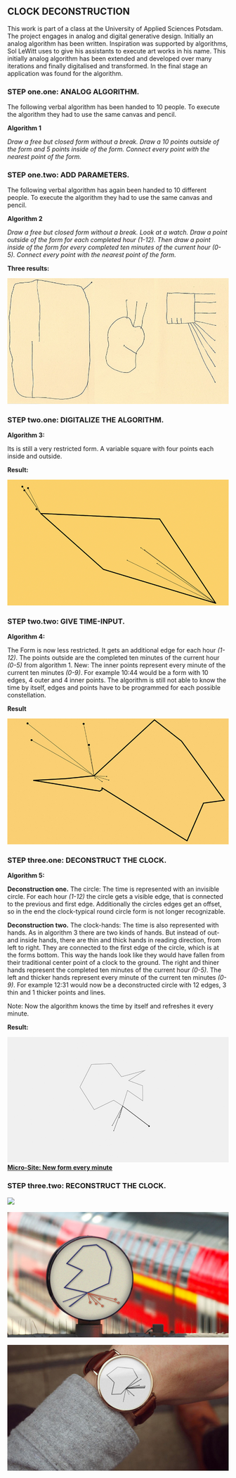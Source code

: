 ## CLOCK DECONSTRUCTION

This work is part of a class at the University of Applied Sciences Potsdam. The project engages in analog and digital generative design. 
Initially an analog algorithm has been written. Inspiration was supported by algorithms, Sol LeWitt uses to give his assistants to execute art works in his name. This initially analog algorithm has been extended and developed over many iterations and finally digitalised and transformed. In the final stage an application was found for the algorithm.

### STEP one.one: ANALOG ALGORITHM.
The following verbal algorithm has been handed to 10 people. To execute the algorithm they had to use the same canvas and pencil.

**Algorithm 1**

*Draw a free but closed form without a break. Draw a  10 points outside of the form and 5 points inside of the form. Connect every point with the nearest point of the form.*

### STEP one.two: ADD PARAMETERS.
The following verbal algorithm has again been handed to 10 different people. To execute the algorithm they had to use the same canvas and pencil.

**Algorithm 2**

*Draw a free but closed form without a break. Look at a watch. Draw a point outside of the form for each completed hour (1-12). Then draw a point inside of the form for every completed ten minutes of the current hour (0-5). Connect every point with the nearest point of the form.*

**Three results:**

![](https://raw.githubusercontent.com/josues/time-deconstruction/master/Visuals/Pres-1.jpg)


### STEP two.one: DIGITALIZE THE ALGORITHM.

**Algorithm 3:**

Its is still a very restricted form. A variable square with four points each inside and outside.

**Result:**

![](https://raw.githubusercontent.com/josues/time-deconstruction/master/Visuals/Pres-2.jpg)

### STEP two.two: GIVE TIME-INPUT.

**Algorithm 4:**

The Form is now less restricted. It gets an additional edge for each hour *(1-12)*. The points outside are the completed ten minutes of the current hour *(0-5)* from algorithm 1. New: The inner points represent every minute of the current ten minutes *(0-9)*. For example 10:44 would be a form with 10 edges, 4 outer and 4 inner points.
The algorithm is still not able to know the time by itself, edges and points have to be programmed for each possible constellation.

**Result**

![](https://raw.githubusercontent.com/josues/time-deconstruction/master/Visuals/Pres-3.jpg)


### STEP three.one: DECONSTRUCT THE CLOCK.

**Algorithm 5:**

**Deconstruction one.** The circle:
The time is represented with an invisible circle. For each hour *(1-12)* the circle gets a visible edge, that is connected to the previous and first edge. Additionally the circles edges get an offset, so in the end the clock-typical round circle form is not longer recognizable.

**Deconstruction two.** The clock-hands:
The time is also represented with hands. As in algorithm 3 there are two kinds of hands. But instead of out- and inside hands, there are thin and thick hands in reading direction, from left to right. They are connected to the first edge of the circle, which is at the forms bottom. This way the hands look like they would have fallen from their traditional center point of a clock to the ground. The right and thiner hands represent the completed ten minutes of the current hour *(0-5)*. The left and thicker hands represent every minute of the current ten minutes *(0-9)*. For example 12:31 would now be a deconstructed circle with 12 edges, 3 thin and 1 thicker points and lines.

Note: Now the algorithm knows the time by itself and refreshes it every minute.

**Result:**

![](https://raw.githubusercontent.com/josues/time-deconstruction/master/Visuals/Pres-4.jpg)
**[Micro-Site: New form every minute](http://josues.github.io/time-deconstruction-page)**


### STEP three.two: RECONSTRUCT THE CLOCK.

![](https://raw.githubusercontent.com/josues/time-deconstruction/master/Visuals/BigBen-Deconstruct.jpg)

![](https://raw.githubusercontent.com/josues/time-deconstruction/master/Visuals/Bahnhofsuhr-Deconstruct.jpg)

![](https://raw.githubusercontent.com/josues/time-deconstruction/master/Visuals/Armband-Deconstruct.jpg)
